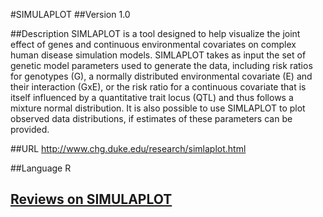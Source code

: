 #SIMULAPLOT
##Version
1.0

##Description
SIMLAPLOT is a tool designed to help visualize the joint effect of genes and continuous environmental covariates on complex human disease simulation models. SIMLAPLOT takes as input the set of genetic model parameters used to generate the data, including risk ratios for genotypes (G), a normally distributed environmental covariate (E) and their interaction (GxE), or the risk ratio for a continuous covariate that is itself influenced by a quantitative trait locus (QTL) and thus follows a mixture normal distribution. It is also possible to use SIMLAPLOT to plot observed data distributions, if estimates of these parameters can be provided.

##URL
http://www.chg.duke.edu/research/simlaplot.html

##Language
R


## [Reviews on SIMULAPLOT](https://github.com/gaow/genetic-analysis-software/issues/520)